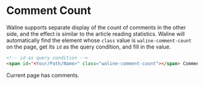 # Comment Count

Waline supports separate display of the count of comments in the other side, and the effect is similar to the article reading statistics. Waline will automatically find the element whose `class` value is `waline-comment-count` on the page, get its `id` as the query condition, and fill in the value.

``` html
<!-- id as query condition -->
<span id="<Your/Path/Name>" class="waline-comment-count"></span> Comments
```

Current page has <span id="/client/count.html" class="waline-comment-count"></span> comments.

